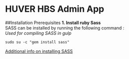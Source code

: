 # HUVER HBS Admin App

##Installation Prerequisites
**1. Install ruby Sass** 
<br>
SASS can be installed by running the following command : <br>
<i>Used for compiling SASS in gulp</i><br>
```
sudo su -c "gem install sass"
```

[Additional info on installing SASS](http://sass-lang.com/install)